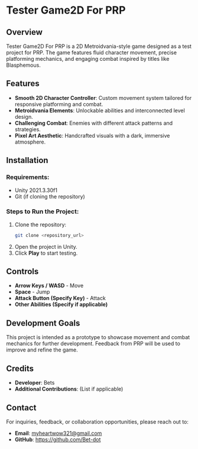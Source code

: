 # Tester Game2D For PRP

## Overview
Tester Game2D For PRP is a 2D Metroidvania-style game designed as a test project for PRP. The game features fluid character movement, precise platforming mechanics, and engaging combat inspired by titles like Blasphemous.

## Features
- **Smooth 2D Character Controller**: Custom movement system tailored for responsive platforming and combat.
- **Metroidvania Elements**: Unlockable abilities and interconnected level design.
- **Challenging Combat**: Enemies with different attack patterns and strategies.
- **Pixel Art Aesthetic**: Handcrafted visuals with a dark, immersive atmosphere.

## Installation
### Requirements:
- Unity 2021.3.30f1
- Git (if cloning the repository)

### Steps to Run the Project:
1. Clone the repository:
   ```sh
   git clone <repository_url>
   ```
2. Open the project in Unity.
3. Click **Play** to start testing.

## Controls
- **Arrow Keys / WASD** - Move
- **Space** - Jump
- **Attack Button (Specify Key)** - Attack
- **Other Abilities (Specify if applicable)**

## Development Goals
This project is intended as a prototype to showcase movement and combat mechanics for further development. Feedback from PRP will be used to improve and refine the game.

## Credits
- **Developer**: Bets
- **Additional Contributions**: (List if applicable)

## Contact
For inquiries, feedback, or collaboration opportunities, please reach out to:
- **Email**: myheartwow321@gmail.com
- **GitHub**: https://github.com/Bet-dot

